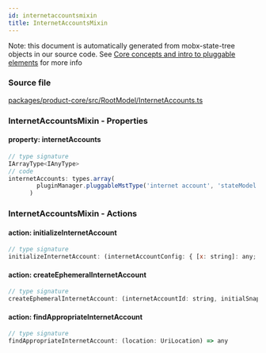```yaml
---
id: internetaccountsmixin
title: InternetAccountsMixin
---
```


Note: this document is automatically generated from mobx-state-tree objects in
our source code. See
[Core concepts and intro to pluggable elements](/docs/developer_guide/) for more
info

### Source file

[packages/product-core/src/RootModel/InternetAccounts.ts](https://github.com/GMOD/jbrowse-components/blob/main/packages/product-core/src/RootModel/InternetAccounts.ts)

### InternetAccountsMixin - Properties

#### property: internetAccounts

```js
// type signature
IArrayType<IAnyType>
// code
internetAccounts: types.array(
        pluginManager.pluggableMstType('internet account', 'stateModel'),
      )
```

### InternetAccountsMixin - Actions

#### action: initializeInternetAccount

```js
// type signature
initializeInternetAccount: (internetAccountConfig: { [x: string]: any; } & NonEmptyObject & { setSubschema(slotName: string, data: Record<string, unknown>): Record<string, unknown> | ({ [x: string]: any; } & NonEmptyObject & ... & IStateTreeNode<...>); } & IStateTreeNode<...>, initialSnapshot?: {}) => any
```

#### action: createEphemeralInternetAccount

```js
// type signature
createEphemeralInternetAccount: (internetAccountId: string, initialSnapshot: Record<string, unknown>, url: string) => any
```

#### action: findAppropriateInternetAccount

```js
// type signature
findAppropriateInternetAccount: (location: UriLocation) => any
```
